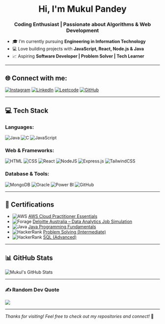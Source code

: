 <h1 align="center">Hi, I'm Mukul Pandey</h1>
<h3 align="center">Coding Enthusiast | Passionate about Algorithms & Web Development</h3>

- 🎓 I’m currently pursuing **Engineering in Information Technology**
- 💻 Love building projects with **JavaScript, React, Node.js & Java**
- 📈 Aspiring **Software Developer | Problem Solver | Tech Learner**

---

## 🌐 Connect with me:

[![Instagram](https://img.shields.io/badge/Instagram-%23E4405F.svg?logo=Instagram&logoColor=white)](https://instagram.com/__mukul.pandey) [![LinkedIn](https://img.shields.io/badge/LinkedIn-%230077B5.svg?logo=linkedin&logoColor=white)](http://www.linkedin.com/in/mukul-pandey-097883290)
[![Leetcode](https://img.shields.io/badge/Leetcode-%23E5555F.svg?logo=Leetcode&logoColor=white)](https://leetcode.com/mukulpandey16/)
[![GitHub](https://img.shields.io/badge/GitHub-%2320232a.svg?logo=GitHub&logoColor=white)](https://github.com/Mukulpandey1612)


---

## 💻 Tech Stack

### Languages:
![Java](https://img.shields.io/badge/Java-%23ED8B00.svg?style=for-the-badge&logo=openjdk&logoColor=white)
![C](https://img.shields.io/badge/C-%2300599C.svg?style=for-the-badge&logo=c&logoColor=white)
![JavaScript](https://img.shields.io/badge/JavaScript-%23323330.svg?style=for-the-badge&logo=javascript&logoColor=%23F7DF1E)

### Web & Frameworks:
![HTML](https://img.shields.io/badge/HTML5-%23E34F26.svg?style=for-the-badge&logo=html5&logoColor=white)
![CSS](https://img.shields.io/badge/CSS3-%231572B6.svg?style=for-the-badge&logo=css3&logoColor=white)
![React](https://img.shields.io/badge/React-%2320232a.svg?style=for-the-badge&logo=react&logoColor=%2361DAFB)
![NodeJS](https://img.shields.io/badge/Node.js-6DA55F?style=for-the-badge&logo=node.js&logoColor=white)
![Express.js](https://img.shields.io/badge/Express.js-%23404d59.svg?style=for-the-badge&logo=express&logoColor=%2361DAFB)
![TailwindCSS](https://img.shields.io/badge/TailwindCSS-%2338B2AC.svg?style=for-the-badge&logo=tailwind-css&logoColor=white)

### Database & Tools:
![MongoDB](https://img.shields.io/badge/MongoDB-%234ea94b.svg?style=for-the-badge&logo=mongodb&logoColor=white)
![Oracle](https://img.shields.io/badge/Oracle-%23F80000.svg?style=for-the-badge&logo=oracle&logoColor=white)
![Power BI](https://img.shields.io/badge/PowerBI-F2C811?style=for-the-badge&logo=powerbi&logoColor=black)
![GitHub](https://img.shields.io/badge/GitHub-%23121011.svg?style=for-the-badge&logo=github&logoColor=white)

---

## 📜 Certifications

-  ![AWS](https://img.shields.io/badge/AWS-%23FF9900.svg?logo=amazon-aws&logoColor=white) [AWS Cloud Practitioner Essentials](https://drive.google.com/file/d/1AeogV_L_Dcqh7RSVOwSYNT4KcRa1PDVq/view?usp=sharing)
-  ![Forage](https://img.shields.io/badge/Forage-%2300C7B7.svg?style=flat&logo=forage&logoColor=white) [Deloitte Australia – Data Analytics Job Simulation](https://forage-uploads-prod.s3.amazonaws.com/completion-certificates/9PBTqmSxAf6zZTseP/io9DzWKe3PTsiS6GG_9PBTqmSxAf6zZTseP_5B3FGtMn2fsqW8uFW_1746378693886_completion_certificate.pdf)
-  ![Java](https://img.shields.io/badge/Java%20Fundamentals-%23ED8B00.svg?logo=openjdk&logoColor=white) [Java Programming Fundamentals](https://drive.google.com/file/d/1XrsirFzfOMbxZFGTJI8WflfHdW22NLmb/view?usp=drivesdk)
-  ![HackerRank](https://img.shields.io/badge/HackerRank%20Problem%20Solving-%232EC866.svg?logo=hackerrank&logoColor=white) [Problem Solving (Intermediate)](https://www.hackerrank.com/certificates/55de4892e3a8)
-  ![HackerRank](https://img.shields.io/badge/HackerRank%20SQL%20Advanced-%232EC866.svg?logo=hackerrank&logoColor=white) [SQL (Advanced)](https://www.hackerrank.com/certificates/7ac561466b3a)

---

## 📊 GitHub Stats

![Mukul's GitHub Stats](https://github-readme-stats.vercel.app/api?username=Mukulpandey1612&show_icons=true&theme=tokyonight&hide_border=true)

---

### ✍️ Random Dev Quote

![](https://quotes-github-readme.vercel.app/api?type=horizontal&theme=tokyonight)

---

_Thanks for visiting! Feel free to check out my repositories and connect!_ 🙌
